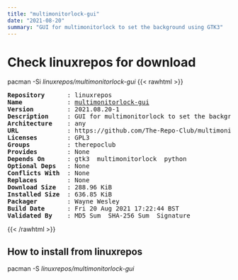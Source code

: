 ```yaml
---
title: "multimonitorlock-gui"
date: "2021-08-20"
summary: "GUI for multimonitorlock to set the background using GTK3"
---
```


# Check linuxrepos for download

pacman -Si *linuxrepos/multimonitorlock-gui*
{{< rawhtml >}}
<pre class="highlight">
<b>Repository</b>      : linuxrepos
<b>Name</b>            : <a href="../../x86_64/multimonitorlock-gui-2021.08.20-1-any.pkg.tar.zst">multimonitorlock-gui</a>
<b>Version</b>         : 2021.08.20-1
<b>Description</b>     : GUI for multimonitorlock to set the background using GTK3
<b>Architecture</b>    : any
<b>URL</b>             : https://github.com/The-Repo-Club/multimonitorlock-gui
<b>Licenses</b>        : GPL3
<b>Groups</b>          : therepoclub
<b>Provides</b>        : None
<b>Depends On</b>      : gtk3  multimonitorlock  python
<b>Optional Deps</b>   : None
<b>Conflicts With</b>  : None
<b>Replaces</b>        : None
<b>Download Size</b>   : 288.96 KiB
<b>Installed Size</b>  : 636.85 KiB
<b>Packager</b>        : Wayne Wesley <wayne6324@gmail.com>
<b>Build Date</b>      : Fri 20 Aug 2021 17:22:44 BST
<b>Validated By</b>    : MD5 Sum  SHA-256 Sum  Signature
</pre>
{{< /rawhtml >}}
## How to install from linuxrepos

pacman -S *linuxrepos/multimonitorlock-gui*
